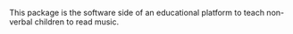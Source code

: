 This package is the software side of an educational platform to teach non-verbal children to read music.